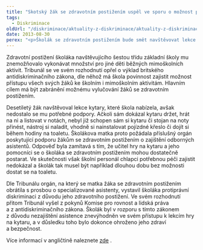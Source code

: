 ```yaml
---
title: "Skotský žák se zdravotním postižením uspěl ve sporu o možnost podpory při lekcích hry na kytaru"
tags:
  - Diskriminace
oldUrl: "/diskriminace/aktuality-z-diskriminace/aktuality-z-diskriminace-2013/skotsky-zak-se-zdravotnim-postizenim-uspel-ve-sporu-o-moznost-podpory-pri-lekcich-hry-na-k/"
date: 2013-08-30
perex: "<p>Školák se zdravotním postižením bude smět navštěvovat lekce hry na kytaru. V prvním případu svého typu ve Skotsku tak rozhodl Tribunál pro podporu dodatkových potřeb (Additional Support Needs Tribunals for Scotland). Jeho rozhodnutí se tak stane inspirací pro budoucí řešení podobných případů.</p>"
---
```


<!-- imported from the old website -->

<p>Zdravotní postižení školáka navštěvujícího šestou třídu základní školy mu znemožňovalo vykonávat množství pro jiné děti běžných mimoškolních aktivit. Tribunál se ve svém rozhodnutí opřel o výklad britského antidiskriminačního zákona, dle něhož má škola povinnost zajistit možnost přístupu všech svých žáků ke školním i mimoškolním aktivitám. Hlavním cílem má být zabránění možnému vylučování žáků se zdravotním postižením.</p><p>Desetiletý žák navštěvoval lekce kytary, které škola nabízela, avšak nedostalo se mu potřebné podpory. Ačkoli sám dokázal kytaru držet, hrát na ni a listovat v notách, nebyl již schopen sám si kytaru či stojan na noty přinést, nástroj si naladit, vhodně si nainstalovat pojízdné křeslo či dojít si během hodiny na toaletu. Školákova matka proto požádala příslušný orgán poskytující podporu žákům se zdravotním postižením o zajištění odborných asistentů. Odpověď byla zamítavá s tím, že učitel hry na kytaru a jeho pomocníci se o školáka se zdravotním postižením mohou dostatečně postarat. Ve skutečnosti však školní personál chlapci potřebnou péči zajistit nedokázal a školák tak musel být například dlouhou dobu bez možnosti dostat se na toaletu.</p><p>Dle Tribunálu orgán, na který se matka žáka se zdravotním postižením obrátila s prosbou o specializované asistenty, vystavil školáka protiprávní diskriminaci z důvodu jeho zdravotního postižení. Ve svém rozhodnutí přitom Tribunál vyšel z pokynů Komise pro rovnost a lidská práva a z antidiskriminačního zákona. Školák byl v rozporu s tímto zákonem z důvodu nezajištění asistence znevýhodněn ve svém přístupu k lekcím hry na kytaru, a v důsledku toho bylo dokonce ohroženo jeho zdraví a bezpečnost.    </p>Více informací v angličtině naleznete <a title="Otevření do nového okna" href="http://www.equalityhumanrights.com/scotland/scottish-news/press-releases-2013/scottish-pupil-wins-landmark-disability-discrimination-tribunal/" target="_blank">zde</a> <img alt="" src="https://www.ochrance.cz/typo3/ext/od_linkdesc/icons/external.gif" class="od_linkdesc_icon_external" />.
